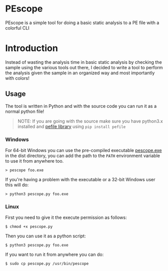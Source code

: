 # PEscope

PEscope is a simple tool for doing a basic static analysis to a PE file with a colorful CLI


# Introduction

Instead of wasting the analysis time in basic static analysis by checking the sample using the various tools out there, I decided to write a tool to perform the analysis given the sample in an organized way and most importantly with colors!


## Usage

The tool is written in Python and with the source code you can run it as a normal python file!

> NOTE: If you are going with the source make sure you have python3.x installed and [pefile library](https://pypi.org/project/pefile/) using ```pip install pefile```


### Windows

For 64-bit Windows you can use the pre-compiled executable [pescope.exe](dist/) in the dist directory, you can add the path to the ```PATH``` environment variable to use it from anywhere too.

```console
> pescope foo.exe
```

If you're having a problem with the executable or a 32-bit Windows user this will do:

```console
> python3 pescope.py foo.exe

```


### Linux

First you need to give it the execute permission as follows:

```terminal
$ chmod +x pescope.py
```

Then you can use it as a python script:

```terminal
$ python3 pescope.py foo.exe
```

If you want to run it from anywhere you can do:

```terminal
$ sudo cp pescope.py /usr/bin/pescope
```

